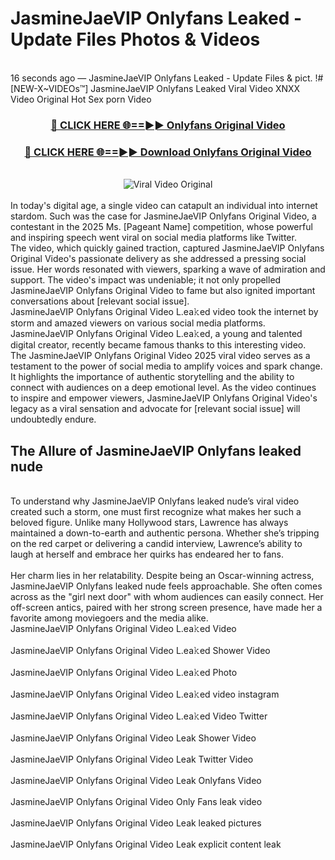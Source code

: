 # JasmineJaeVIP Onlyfans Leaked - Update Files Photos & Videos 
<br>
16 seconds ago — JasmineJaeVIP Onlyfans Leaked - Update Files & pict. !#[NEW-X~VIDEOs™] JasmineJaeVIP Onlyfans Leaked Viral Video XNXX Video Original Hot Sex porn Video
<br>
<div align="center">
<h3><a href="http://freeplayer.one?title=JasmineJaeVIP&ref=25OR" rel="nofollow">🔴 CLICK HERE 🌐==►► Onlyfans Original Video</a></h3>
<h3><a href="http://freeplayer.one?title=JasmineJaeVIP&ref=25OR" rel="nofollow">🔴 CLICK HERE 🌐==►► Download Onlyfans Original Video</a></h3>
<br>
<a href="http://freeplayer.one?title=JasmineJaeVIP&ref=25OR" rel="nofollow" data-target="animated-image.originalLink"><img src="https://i.ibb.co.com/xMMVF88/686577567.gif" alt="Viral Video Original" style="max-width: 100%; display: inline-block;" data-target="animated-image.originalImage"></a>
</div>
<br>
In today's digital age, a single video can catapult an individual into internet stardom. Such was the case for JasmineJaeVIP Onlyfans Original Video, a contestant in the 2025 Ms. [Pageant Name] competition, whose powerful and inspiring speech went viral on social media platforms like Twitter.
<br>
The video, which quickly gained traction, captured JasmineJaeVIP Onlyfans Original Video's passionate delivery as she addressed a pressing social issue. Her words resonated with viewers, sparking a wave of admiration and support. The video's impact was undeniable; it not only propelled JasmineJaeVIP Onlyfans Original Video to fame but also ignited important conversations about [relevant social issue].
<br>
JasmineJaeVIP Onlyfans Original Video L.ea𝚔ed video took the internet by storm and amazed viewers on various social media platforms. JasmineJaeVIP Onlyfans Original Video L.ea𝚔ed, a young and talented digital creator, recently became famous thanks to this interesting video.
<br>
The JasmineJaeVIP Onlyfans Original Video 2025 viral video serves as a testament to the power of social media to amplify voices and spark change. It highlights the importance of authentic storytelling and the ability to connect with audiences on a deep emotional level. As the video continues to inspire and empower viewers, JasmineJaeVIP Onlyfans Original Video's legacy as a viral sensation and advocate for [relevant social issue] will undoubtedly endure.
<br>
<h2>The Allure of JasmineJaeVIP Onlyfans leaked nude</h2>
<br>
To understand why JasmineJaeVIP Onlyfans leaked nude’s viral video created such a storm, one must first recognize what makes her such a beloved figure. Unlike many Hollywood stars, Lawrence has always maintained a down-to-earth and authentic persona. Whether she’s tripping on the red carpet or delivering a candid interview, Lawrence’s ability to laugh at herself and embrace her quirks has endeared her to fans.
<br><br>
Her charm lies in her relatability. Despite being an Oscar-winning actress, JasmineJaeVIP Onlyfans leaked nude feels approachable. She often comes across as the "girl next door" with whom audiences can easily connect. Her off-screen antics, paired with her strong screen presence, have made her a favorite among moviegoers and the media alike.
<br>
JasmineJaeVIP Onlyfans Original Video L.ea𝚔ed Video
<br><br>
JasmineJaeVIP Onlyfans Original Video L.ea𝚔ed Shower Video
<br><br>
JasmineJaeVIP Onlyfans Original Video L.ea𝚔ed Photo
<br><br>
JasmineJaeVIP Onlyfans Original Video L.ea𝚔ed video instagram
<br><br>
JasmineJaeVIP Onlyfans Original Video L.ea𝚔ed Video Twitter
<br><br>
JasmineJaeVIP Onlyfans Original Video Leak Shower Video
<br><br>
JasmineJaeVIP Onlyfans Original Video Leak Twitter Video
<br><br>
JasmineJaeVIP Onlyfans Original Video Leak Onlyfans Video
<br><br>
JasmineJaeVIP Onlyfans Original Video Only Fans leak video
<br><br>
JasmineJaeVIP Onlyfans Original Video Leak leaked pictures
<br><br>
JasmineJaeVIP Onlyfans Original Video Leak explicit content leak